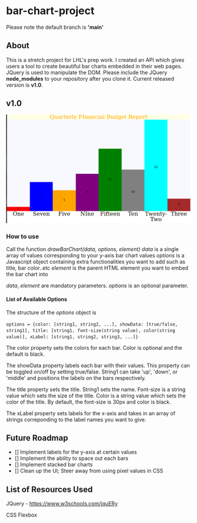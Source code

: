 # bar-chart-project
Please note the default branch is **'main'**
## About
This is a stretch project for LHL's prep work. I created an API which gives users a tool to create beautiful bar charts embedded in their web pages. JQuery is used to manipulate the DOM. Please include the JQuery **node_modules** to your repository after you clone it. Current released version is **v1.0**.

## v1.0
![Image of v1.0 bar chart](images/v1.0.png)
### How to use
Call the function *drawBarChart(data, options, element)*
*data* is a single array of values corresponding to your y-axis bar chart values
*options* is a Javascript object containing extra functionalities you want to add such as title, bar color..etc
*element* is the parent HTML element you want to embed the bar chart into

*data*, *element* are mandatory parameters.
*options* is an optional parameter.

#### List of Available Options
The structure of the *options* object is

```options = {color: [string1, string2, ...], showData: [true/false, string1], title: [string1, font-size(string value), color(string value)], xLabel: [string1, string2, string3, ...]}```

The color property sets the colors for each bar. Color is optional and the default is black.

The showData property labels each bar with their values. This property can be toggled on/off by setting true/false. String1 can take 'up', 'down', or 'middle' and positions the labels on the bars respectively.

The title property sets the title. String1 sets the name. Font-size is a string value which sets the size of the title. Color is a string value which sets the color of the title. By default, the font-size is 30px and color is black.

The xLabel property sets labels for the x-axis and takes in an array of strings correponding to the label names you want to give.

## Future Roadmap
- [] Implement labels for the y-axis at certain values
- [] Implement the ability to space out each bars
- [] Implement stacked bar charts
- [] Clean up the UI; Steer away from using pixel values in CSS

## List of Resources Used
JQuery - https://www.w3schools.com/jquERy

CSS Flexbox
